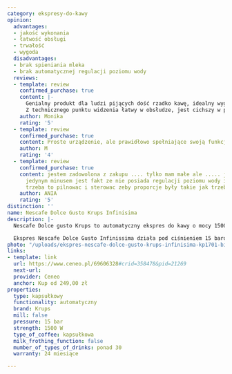 ```yaml
---
category: ekspresy-do-kawy
opinion:
  advantages:
  - jakość wykonania
  - łatwość obsługi
  - trwałość
  - wygoda
  disadvantages:
  - brak spieniania mleka
  - brak automatycznej regulacji poziomu wody
  reviews:
  - template: review
    confirmed_purchase: true
    content: |-
      Genialny produkt dla ludzi pijących dość rzadko kawę, idealny wygląd. Staje się ozdobą kuchni ;-)
      Z technicznego punktu widzenia łatwy w obsłudze, jest cichszy w porównaniu z starszymi produktami Krups, zajmuje mało miejsca.
    author: Monika
    rating: '5'
  - template: review
    confirmed_purchase: true
    content: Proste urządzenie, ale prawidłowo spełniające swoją funkcję
    author: M
    rating: '4'
  - template: review
    confirmed_purchase: true
    content: jestem zadowolona z zakupu .... tylko mam małe ale ..... jak dla mnie
      jedynym minusem jest fakt ze nie posiada regulacji poziomu wody i samodzielnie
      trzeba to pilnowac i sterowac zeby proporcje były takie jak trzeba
    author: ANIA
    rating: '5'
distinction: ''
name: Nescafe Dolce Gusto Krups Infinisima
description: |-
  Nescafe Dolce gusto Krups to automatyczny ekspres do kawy o mocy 1500 W z funkcją automatycznego wyłączania. Dzięki systemowi kapsułek umożliwia przygotowanie ponad trzydziestu różnych rodzajów napojów od najpopularniejszych kaw, po smaczne herbaty rozgrzewające. Charakteryzuje się funkcjonalnością i nowoczesnym, ponadprzeciętnym designem.

  Ekspres Nescafe Dolce Gusto Infinissima działa pod ciśnieniem 15 barów, dzięki czemu umożliwia przygotowanie napojów najwyższej jakości w zaledwie pół minuty. Tym, co zdecydowanie wyróżnia model Intimissima na tle konkurencyjnych ekspresów, jest jego unikalny i charakterystyczny design. Urządzenie kształtem łudząco przypomina znak nieskończoności, dzięki czemu sprzęt zyskuje wyjątkową smukłość i nieprzeciętny styl. Sprzęt, pomimo swojej oryginalnej formy wciąż zachowuje swoją funkcjonalność i intuicyjność podczas przygotowywania napojów. Posiada także funkcję automatycznego wyłączania, dzięki czemu oszczędza wykorzystywaną niepotrzebnie energię.
photo: "/uploads/ekspres-nescafe-dolce-gusto-krups-infinisima-kp1701-bialy.png"
links:
- template: link
  url: https://www.ceneo.pl/69606328#crid=358478&pid=21269
  next-url:
  provider: Ceneo
  anchor: Kup od 249,00 zł
properties:
  type: kapsułkowy
  functionality: automatyczny
  brand: Krups
  mill: false
  pressure: 15 bar
  strength: 1500 W
  type_of_coffee: kapsułkowa
  milk_frothing_function: false
  mumber_of_types_of_drinks: ponad 30
  warranty: 24 miesiące

---
```

